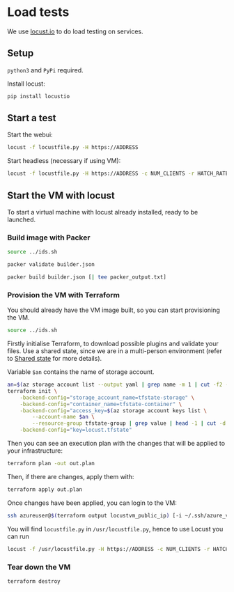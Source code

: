# Load tests

We use [locust.io](https://www.locust.io/) to do load testing on services.

## Setup

`python3` and `PyPi` required.

Install locust:

```bash
pip install locustio
```

## Start a test

Start the webui:

``` bash
locust -f locustfile.py -H https://ADDRESS
```

Start headless (necessary if using VM):

``` bash
locust -f locustfile.py -H https://ADDRESS -c NUM_CLIENTS -r HATCH_RATE --no-web
```

## Start the VM with locust

To start a virtual machine with locust already installed, ready to be launched.

### Build image with Packer

```bash
source ../ids.sh
```

```bash
packer validate builder.json
```

```bash
packer build builder.json [| tee packer_output.txt]
```

### Provision the VM with Terraform

You should already have the VM image built, so you can start provisioning the VM.

```bash
source ../ids.sh
```

Firstly initialise Terraform, to download possible plugins and validate your files. Use a shared state, since we are in a multi-person environment (refer to [Shared state](/k8s-cluster/README.md/#shared-state) for more details).

Variable `$an` contains the name of storage account.
```bash
an=$(az storage account list --output yaml | grep name -m 1 | cut -f2 -d: | sed 's/ //g')
terraform init \
    -backend-config="storage_account_name=tfstate-storage" \
    -backend-config="container_name=tfstate-container" \
    -backend-config="access_key=$(az storage account keys list \
        --account-name $an \
        --resource-group tfstate-group | grep value | head -1 | cut -d'"' -f4)" \
    -backend-config="key=locust.tfstate" 
```

Then you can see an execution plan with the changes that will be applied to your infrastructure:

```bash
terraform plan -out out.plan
```

Then, if there are changes, apply them with:

```bash
terraform apply out.plan
```

Once changes have been applied, you can login to the VM:

```bash
ssh azureuser@$(terraform output locustvm_public_ip) [-i ~/.ssh/azure_vm]
```

You will find `locustfile.py` in `/usr/locustfile.py`, hence to use Locust you can run

```bash
locust -f /usr/locustfile.py -H https://ADDRESS -c NUM_CLIENTS -r HATCH_RATE --no-web
```


### Tear down the VM

```bash
terraform destroy
```
